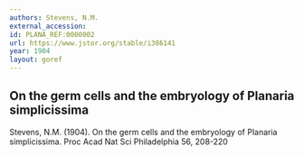 ```yaml
--- 
authors: Stevens, N.M.
external_accession: 
id: PLANA_REF:0000002
url: https://www.jstor.org/stable/i386141 
year: 1904
layout: goref
---
```


## On the germ cells and the embryology of Planaria simplicissima 

Stevens, N.M. (1904). On the germ cells and the embryology of Planaria simplicissima. Proc Acad Nat Sci Philadelphia 56, 208-220
